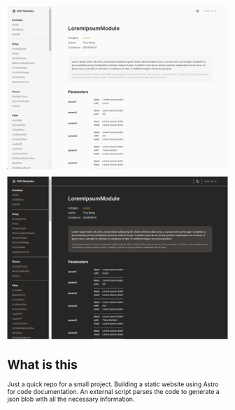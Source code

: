 <p align="center">
    <img src="./.readme/23ca472302f49b3ea5592b146a312da0.webp"/>
</p>
<p align="center">
    <img src="./.readme/46123d851f1f2e05ae5a646afc3e92c9.webp"/>
</p>

# What is this
Just a quick repo for a small project. Building a static website using Astro for code documentation. An external script parses the code to generate a json blob with all the necessary information.